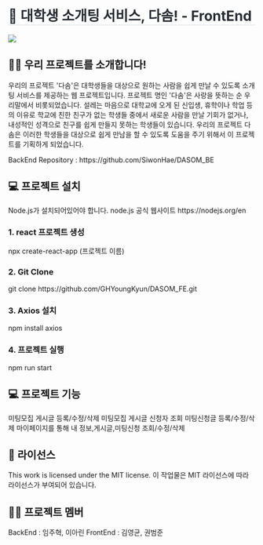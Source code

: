<div style="text-align: left;"> 
    <h1 style="border-bottom: 1px solid #d8dee4; color: #282d33;">  🤝 대학생 소개팅 서비스, 다솜! - FrontEnd </h1>  
    <div style="font-weight: 700; font-size: 15px; text-align: left; color: #282d33;">  </div> 
    </div>
    <div style="text-align: left;">
    <div style="margin: ; text-align: left;" "text-align: left;"> <img src="https://img.shields.io/badge/React-61DAFB?style=for-the-badge&logo=React&logoColor=white">
          </div>
    </div>

<h2>🙋‍♂️ 우리 프로젝트를 소개합니다! </h2>
<p> 우리의 프로젝트 '다솜'은 대학생들을 대상으로 원하는 사람을 쉽게 만날 수 있도록 소개팅 서비스를 제공하는 웹 프로젝트입니다. 프로젝트 명인 '다솜'은 사랑을 뜻하는 순 우리말에서 비롯되었습니다.
 설레는 마음으로 대학교에 오게 된 신입생, 휴학이나 학업 등의 이유로 학교에 친한 친구가 없는 학생들 중에서 새로운 사람을 만날 기회가 없거나, 내성적인 성격으로 친구를 쉽게 만들지 못하는 학생들이 있습니다. 우리의 프로젝트 다솜은 이러한 학생들을 대상으로 쉽게 만남을 할 수 있도록 도움을 주기 위해서 이 프로젝트를 기획하게 되었습니다. </p>

<p>BackEnd Repository : https://github.com/SiwonHae/DASOM_BE </p>

<h2>💻 프로젝트 설치</h2>
Node.js가 설치되어있어야 합니다.
node.js 공식 웹사이트 https://nodejs.org/en

<h3>1. react 프로젝트 생성</h3>
npx create-react-app (프로젝트 이름)

<h3>2. Git Clone </h3>
git clone https://github.com/GHYoungKyun/DASOM_FE.git

<h3>3. Axios 설치</h3>
npm install axios

<h3>4. 프로젝트 실행</h3>
npm run start

<h2>💻 프로젝트 기능</h2>
미팅모집 게시글 등록/수정/삭제
미팅모집 게시글 신청자 조회
미팅신청글 등록/수정/삭제
마이페이지를 통해 내 정보,게시글,미팅신청 조회/수정/삭제

<h2>🪪 라이선스</h2>
 This work is licensed under the MIT license.
 이 작업물은 MIT 라이선스에 따라 라이선스가 부여되어 있습니다.

<h2>🧑‍💻 프로젝트 멤버</h2>
BackEnd : 임주혁, 이아린
FrontEnd : 김영균, 권범준
</div>
